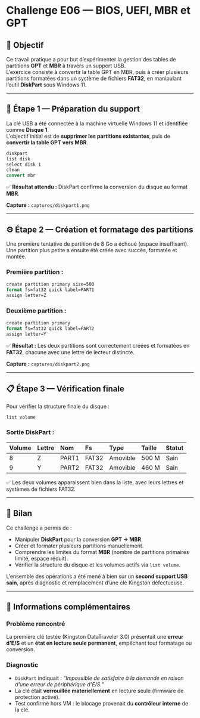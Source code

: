 # Challenge E06 — BIOS, UEFI, MBR et GPT

## 🎯 Objectif
Ce travail pratique a pour but d’expérimenter la gestion des tables de partitions **GPT** et **MBR** à travers un support USB.  
L’exercice consiste à convertir la table GPT en MBR, puis à créer plusieurs partitions formatées dans un système de fichiers **FAT32**, en manipulant l’outil **DiskPart** sous Windows 11.

---

## 🧩 Étape 1 — Préparation du support

La clé USB a été connectée à la machine virtuelle Windows 11 et identifiée comme **Disque 1**.  
L’objectif initial est de **supprimer les partitions existantes**, puis de **convertir la table GPT vers MBR**.

```cmd
diskpart
list disk
select disk 1
clean
convert mbr
````

✅ **Résultat attendu :**
DiskPart confirme la conversion du disque au format **MBR**.

**Capture :**
`captures/diskpart1.png`

---

## ⚙️ Étape 2 — Création et formatage des partitions

Une première tentative de partition de 8 Go a échoué (espace insuffisant).
Une partition plus petite a ensuite été créée avec succès, formatée et montée.

### Première partition :

```cmd
create partition primary size=500
format fs=fat32 quick label=PART1
assign letter=Z
```

### Deuxième partition :

```cmd
create partition primary
format fs=fat32 quick label=PART2
assign letter=Y
```

✅ **Résultat :**
Les deux partitions sont correctement créées et formatées en **FAT32**, chacune avec une lettre de lecteur distincte.

**Capture :**
`captures/diskpart2.png`

---

## 📋 Étape 3 — Vérification finale

Pour vérifier la structure finale du disque :

```cmd
list volume
```

### Sortie DiskPart :

| Volume | Lettre | Nom   | Fs    | Type     | Taille | Statut |
| :----- | :----- | :---- | :---- | :------- | :----- | :----- |
| 8      | Z      | PART1 | FAT32 | Amovible | 500 M  | Sain   |
| 9      | Y      | PART2 | FAT32 | Amovible | 460 M  | Sain   |

✅ Les deux volumes apparaissent bien dans la liste, avec leurs lettres et systèmes de fichiers FAT32.

---

## 🧠 Bilan

Ce challenge a permis de :

* Manipuler **DiskPart** pour la conversion **GPT → MBR**.
* Créer et formater plusieurs partitions manuellement.
* Comprendre les limites du format **MBR** (nombre de partitions primaires limité, espace réduit).
* Vérifier la structure du disque et les volumes actifs via `list volume`.

L’ensemble des opérations a été mené à bien sur un **second support USB sain**, après diagnostic et remplacement d’une clé Kingston défectueuse.

---

## 🧰 Informations complémentaires

### Problème rencontré

La première clé testée (Kingston DataTraveler 3.0) présentait une **erreur d’E/S** et un **état en lecture seule permanent**, empêchant tout formatage ou conversion.

### Diagnostic

* `DiskPart` indiquait : *"Impossible de satisfaire à la demande en raison d’une erreur de périphérique d’E/S."*
* La clé était **verrouillée matériellement** en lecture seule (firmware de protection activé).
* Test confirmé hors VM : le blocage provenait du **contrôleur interne** de la clé.

